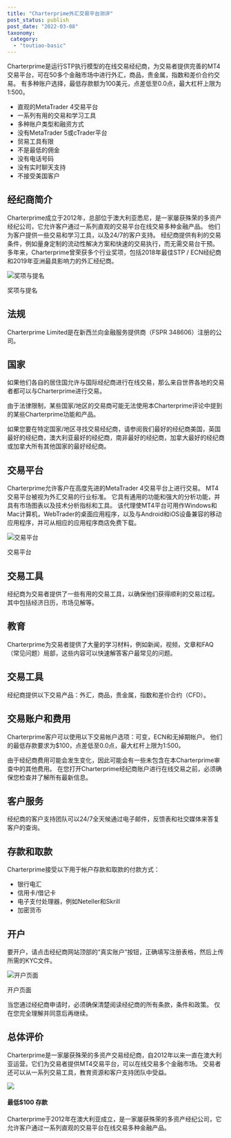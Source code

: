 ```yaml
---
title: "Charterprime外汇交易平台测评"
post_status: publish
post_date: "2022-03-08"
taxonomy:
 category: 
  - "toutiao-basic"
---
```


Charterprime是运行STP执行模型的在线交易经纪商，为交易者提供完善的MT4交易平台，可在50多个金融市场中进行外汇，商品，贵金属，指数和差价合约交易。 有多种账户选择，最低存款额为100美元，点差低至0.0点，最大杠杆上限为1:500。
- 直观的MetaTrader 4交易平台
- 一系列有用的交易和学习工具
- 多种账户类型和融资方式
- 没有MetaTrader 5或cTrader平台
- 贸易工具有限
- 不是最低的佣金
- 没有电话号码
- 没有实时聊天支持
- 不接受美国客户


## 经纪商简介

Charterprime成立于2012年，总部位于澳大利亚悉尼，是一家屡获殊荣的多资产经纪公司，它允许客户通过一系列直观的交易平台在线交易多种金融产品。 他们为客户提供一些交易和学习工具，以及24/7的客户支持。 经纪商提供有利的交易条件，例如量身定制的流动性解决方案和快速的交易执行，而无需交易台干预。 多年来，Charterprime曾荣获多个行业奖项，包括2018年最佳STP / ECN经纪商和2019年亚洲最具影响力的外汇经纪商。

![奖项与提名](https://cdn.fendou.la/funstoutiao/2020/11/Charterprime-Review-Awards-and-Nominations--1024x474.jpg "奖项与提名")

奖项与提名

## 法规

Charterprime Limited是在新西兰向金融服务提供商（FSPR 348606）注册的公司。

## 国家

如果他们各自的居住国允许与国际经纪商进行在线交易，那么来自世界各地的交易者都可以与Charterprime进行交易。

由于法律限制，某些国家/地区的交易商可能无法使用本Charterprime评论中提到的某些Charterprime功能和产品。

如果您要在特定国家/地区寻找交易经纪商，请参阅我们最好的经纪商美国，英国最好的经纪商，澳大利亚最好的经纪商，南非最好的经纪商，加拿大最好的经纪商或加拿大所有其他国家的最好经纪商。

## 交易平台

Charterprime允许客户在高度先进的MetaTrader 4交易平台上进行交易。 MT4交易平台被视为外汇交易的行业标准。 它具有通用的功能和强大的分析功能，并具有市场图表以及技术分析指标和工具。 该代理使MT4平台可用作Windows和Mac计算机，WebTrader的桌面应用程序，以及与Android和iOS设备兼容的移动应用程序，并可从相应的应用程序商店免费下载。

![交易平台](https://cdn.fendou.la/funstoutiao/2020/11/Charterprime-Review-Trading-Platform--1024x452.jpg "交易平台")

交易平台

## 交易工具

经纪商为交易者提供了一些有用的交易工具，以确保他们获得顺利的交易过程。 其中包括经济日历，市场见解等。

## 教育

Charterprime为交易者提供了大量的学习材料，例如新闻，视频，文章和FAQ（常见问题）局部，这些内容可以快速解答客户最常见的问题。

## 交易工具

经纪商提供以下交易产品：外汇，商品，贵金属，指数和差价合约（CFD）。

## 交易账户和费用

Charterprime客户可以使用以下交易帐户选项：可变，ECN和无掉期帐户。 他们的最低存款要求为$100，点差低至0.0点，最大杠杆上限为1:500。

由于经纪商费用可能会发生变化，因此可能会有一些未包含在本Charterprime审查中的其他费用。 在您打开Charterprime经纪商账户进行在线交易之前，必须确保您检查并了解所有最新信息。

## 客户服务

经纪商的客户支持团队可以24/7全天候通过电子邮件，反馈表和社交媒体来答复客户的查询。

## 存款和取款

Charterprime接受以下用于帐户存款和取款的付款方式：
- 银行电汇
- 信用卡/借记卡
- 电子支付处理器，例如Neteller和Skrill
- 加密货币

## 开户

要开户，请点击经纪商网站顶部的“真实账户”按钮，正确填写注册表格，然后上传所需的KYC文件。

![开户页面](https://cdn.fendou.la/funstoutiao/2020/11/Charterprime-Review-Account-Opening-Page-146x1024.jpg "开户页面")

开户页面

当您通过经纪商申请时，必须确保清楚阅读经纪商的所有条款，条件和政策。 仅在您完全理解并同意后再继续。

## 总体评价

Charterprime是一家屡获殊荣的多资产交易经纪商，自2012年以来一直在澳大利亚运营。它们为交易者提供MT4交易平台，可以在线交易多个金融市场。 交易者还可以从一系列交易工具，教育资源和客户支持团队中受益。

![](https://cdn.fendou.la/funstoutiao/2020/11/Charterprime-Logo.png)

#### **最低$100** 存款

Charterprime于2012年在澳大利亚成立，是一家屡获殊荣的多资产经纪公司，它允许客户通过一系列直观的交易平台在线交易多种金融产品。
